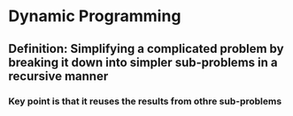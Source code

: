 # Dynamic Programming

## Definition: Simplifying a complicated problem by breaking it down into simpler sub-problems in a recursive manner
### Key point is that it reuses the results from othre sub-problems
